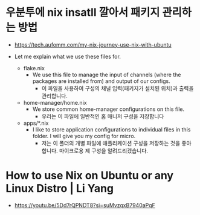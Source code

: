 # 우분투에 nix insatll 깔아서 패키지 관리하는 방법

- https://tech.aufomm.com/my-nix-journey-use-nix-with-ubuntu

- Let me explain what we use these files for.

  - flake.nix
    - We use this file to manage the input of channels (where the packages are installed from) and output of our configs.
      - 이 파일을 사용하여 구성의 채널 입력(패키지가 설치된 위치)과 출력을 관리합니다.
  - home-manager/home.nix
    - We store common home-manager configurations on this file.
        - 우리는 이 파일에 일반적인 홈 매니저 구성을 저장합니다
  - apps/*.nix
    - I like to store application configurations to individual files in this folder. I will give you my config for micro.
      - 저는 이 폴더의 개별 파일에 애플리케이션 구성을 저장하는 것을 좋아합니다. 마이크로용 제 구성을 알려드리겠습니다.


# How to use Nix on Ubuntu or any Linux Distro | Li Yang

- https://youtu.be/5Dd7rQPNDT8?si=suMvzqxB7940aPqF
